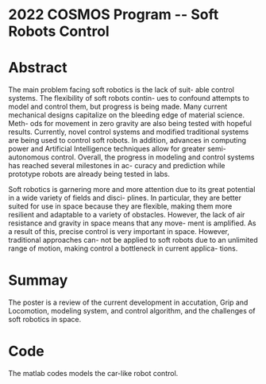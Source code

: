 # 2022 COSMOS Program -- Soft Robots Control 

# Abstract 
The main problem facing soft robotics is the lack of suit-
able control systems. The flexibility of soft robots contin-
ues to confound attempts to model and control them, but
progress is being made. Many current mechanical designs
capitalize on the bleeding edge of material science. Meth-
ods for movement in zero gravity are also being tested
with hopeful results. Currently, novel control systems and
modified traditional systems are being used to control soft
robots. In addition, advances in computing power and
Artificial Intelligence techniques allow for greater semi-
autonomous control. Overall, the progress in modeling
and control systems has reached several milestones in ac-
curacy and prediction while prototype robots are already
being tested in labs.

Soft robotics is garnering more and more attention due
to its great potential in a wide variety of fields and disci-
plines. In particular, they are better suited for use in space
because they are flexible, making them more resilient and
adaptable to a variety of obstacles. However, the lack of
air resistance and gravity in space means that any move-
ment is amplified. As a result of this, precise control is very
important in space. However, traditional approaches can-
not be applied to soft robots due to an unlimited range of
motion, making control a bottleneck in current applica-
tions.

# Summay
The poster is a review of the current development in accutation, Grip and Locomotion,
modeling system, and control algorithm, and the challenges of soft robotics in space. 

# Code
The matlab codes models the car-like robot control. 
